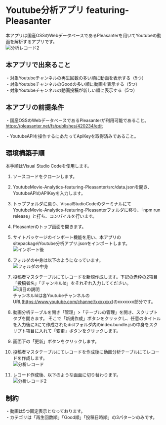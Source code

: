 # Youtube分析アプリ featuring-Pleasanter

本アプリは国産OSSのWebデータベースであるPleasanterを用いてYoutubeの動画を解析するアプリです。  
![分析レコード2](https://user-images.githubusercontent.com/63548353/102189549-26490d80-3efa-11eb-8a27-65bf4a3fdc69.png)

## 本アプリで出来ること

・対象Youtubeチャンネルの再生回数の多い順に動画を表示する（5つ）  
・対象YoutubeチャンネルのGoodの多い順に動画を表示する（5つ）  
・対象Youtubeチャンネルの動画投稿が新しい順に表示する（5つ）  

## 本アプリの前提条件

・国産OSSのWebデータべースであるPleasanterが利用可能であること。  
https://pleasanter.net/fs/publishes/420234/edit  

・YoutubeAPIを操作するにあたってApiKeyを取得済みであること。

## 環境構築手順
本手順はVisual Studio Codeを使用します。  

1. ソースコードをクローンします。  
1. YoutubeMovie-Analytics-featuring-Pleasanter/src/data.jsonを開き、YoutubeAPIのAPIKeyを入力します。  
1. トップフォルダに戻り、VisualStudioCodeのターミナルにてYoutubeMovie-Analytics-featuring-Pleasanterフォルダに移り、「npm run release」と打ち、コンパイルを行います。
1. Pleasanterのトップ画面を開きます。  
1. サイトパッケージのインポート機能を用い、本アプリのsitepackage\Youtube分析アプリ.jsonをインポートします。  
![インポート後](https://user-images.githubusercontent.com/63548353/102185623-b1270980-3ef4-11eb-80d9-9f70700a1d3d.png)

1. フォルダの中身は以下のようになっています。  
![フォルダの中身](https://user-images.githubusercontent.com/63548353/102185784-ef242d80-3ef4-11eb-8921-d421c1547048.png)  

1. 投稿者マスタテーブルにてレコードを新規作成します。下記の赤枠の2項目「投稿者名」「チャンネルId」をそれぞれ入力してください。  
![項目の説明](https://user-images.githubusercontent.com/63548353/102186061-69ed4880-3ef5-11eb-8b75-2fb265c74796.png)   
チャンネルIdは各YoutubeチャンネルのURL(https://www.youtube.com/channel/xxxxxxx)のxxxxxxx部分です。 

1. 動画分析テーブルを開き「管理」>「テーブルの管理」を開き、スクリプトタブを開きます。
そこで「新規作成」ボタンをクリックし、任意のタイトルを入力後に3にて作成されたdistフォルダ内のindex.bundle.jsの中身をスクリプト項目に入れて「変更」ボタンをクリックします。  
1. 画面下の「更新」ボタンをクリックします。

1. 投稿者マスタテーブルにてレコードを作成後に動画分析テーブルにてレコードを作成します。  
![分析レコード](https://user-images.githubusercontent.com/63548353/102187692-aa4dc600-3ef7-11eb-9f13-279e5276586e.png)  

1. レコード作成後、以下のような画面に切り替わります。  
![分析レコード2](https://user-images.githubusercontent.com/63548353/102189549-26490d80-3efa-11eb-8a27-65bf4a3fdc69.png)  

## 制約

・動画は5つ固定表示となっております。  
・カテゴリは「再生回数順」「Good順」「投稿日時順」の3パターンのみです。  
